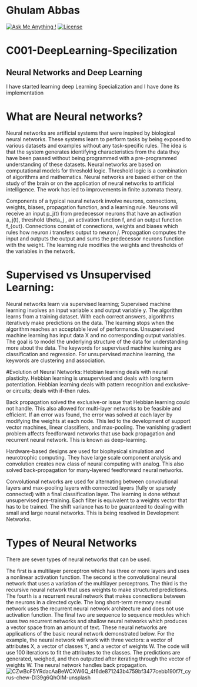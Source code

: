 # Ghulam Abbas
[![Ask Me Anything !](https://img.shields.io/badge/ask%20me-linkedin-1abc9c.svg)](https://www.linkedin.com/in/ghulmabbbas/)
[![License](http://img.shields.io/:license-mit-blue.svg?style=flat-square)](http://badges.mit-license.org)

# C001-DeepLearning-Specilization
## Neural Networks and Deep Learning

I have started learning deep Learning Specialization and I have done its implementation

# What are Neural networks?
Neural networks are artificial systems that were inspired by biological neural networks. These systems learn to perform tasks by being exposed to various datasets and examples without any task-specific rules. The idea is that the system generates identifying characteristics from the data they have been passed without being programmed with a pre-programmed understanding of these datasets.
Neural networks are based on computational models for threshold logic. Threshold logic is a combination of algorithms and mathematics. Neural networks are based either on the study of the brain or on the application of neural networks to artificial intelligence. The work has led to improvements in finite automata theory.

Components of a typical neural network involve neurons, connections, weights, biases, propagation function, and a learning rule. Neurons will receive an input p_j(t) from predecessor neurons that have an activation a_j(t), threshold \theta_j , an activation function f, and an output function f_{out}. Connections consist of connections, weights and biases which rules how neuron $i$ transfers output to neuron $j$. Propagation computes the input and outputs the output and sums the predecessor neurons function with the weight. The learning rule modifies the weights and thresholds of the variables in the network.

# Supervised vs Unsupervised Learning:
Neural networks learn via supervised learning; Supervised machine learning involves an input variable x and output variable y. The algorithm learns from a training dataset. With each correct answers, algorithms iteratively make predictions on the data. The learning stops when the algorithm reaches an acceptable level of performance.
Unsupervised machine learning has input data X and no corresponding output variables. The goal is to model the underlying structure of the data for understanding more about the data. The keywords for supervised machine learning are classification and regression. For unsupervised machine learning, the keywords are clustering and association.

#Evolution of Neural Networks:
Hebbian learning deals with neural plasticity. Hebbian learning is unsupervised and deals with long term potentiation. Hebbian learning deals with pattern recognition and exclusive-or circuits; deals with if-then rules.

Back propagation solved the exclusive-or issue that Hebbian learning could not handle. This also allowed for multi-layer networks to be feasible and efficient. If an error was found, the error was solved at each layer by modifying the weights at each node. This led to the development of support vector machines, linear classifiers, and max-pooling. The vanishing gradient problem affects feedforward networks that use back propagation and recurrent neural network. This is known as deep-learning.

Hardware-based designs are used for biophysical simulation and neurotrophic computing. They have large scale component analysis and convolution creates new class of neural computing with analog. This also solved back-propagation for many-layered feedforward neural networks.

Convolutional networks are used for alternating between convolutional layers and max-pooling layers with connected layers (fully or sparsely connected) with a final classification layer. The learning is done without unsupervised pre-training. Each filter is equivalent to a weights vector that has to be trained. The shift variance has to be guaranteed to dealing with small and large neural networks. This is being resolved in Development Networks.

# Types of Neural Networks
There are seven types of neural networks that can be used.

The first is a multilayer perceptron which has three or more layers and uses a nonlinear activation function.
The second is the convolutional neural network that uses a variation of the multilayer perceptrons.
The third is the recursive neural network that uses weights to make structured predictions.
The fourth is a recurrent neural network that makes connections between the neurons in a directed cycle. The long short-term memory neural network uses the recurrent neural network architecture and does not use activation function.
The final two are sequence to sequence modules which uses two recurrent networks and shallow neural networks which produces a vector space from an amount of text. These neural networks are applications of the basic neural network demonstrated below.
For the example, the neural network will work with three vectors: a vector of attributes X, a vector of classes Y, and a vector of weights W. The code will use 100 iterations to fit the attributes to the classes. The predictions are generated, weighed, and then outputted after iterating through the vector of weights W. The neural network handles back propagation.
![CZwBoF5YRdacAaBeWCXW6Q_4f6de871243b4759bf3477cebb190f7f_cyrus-chew-Dl39g6QhOIM-unsplash](https://user-images.githubusercontent.com/106056503/181044377-0cbf9e0b-ca7a-403d-b326-5062bce406ae.jpg)
